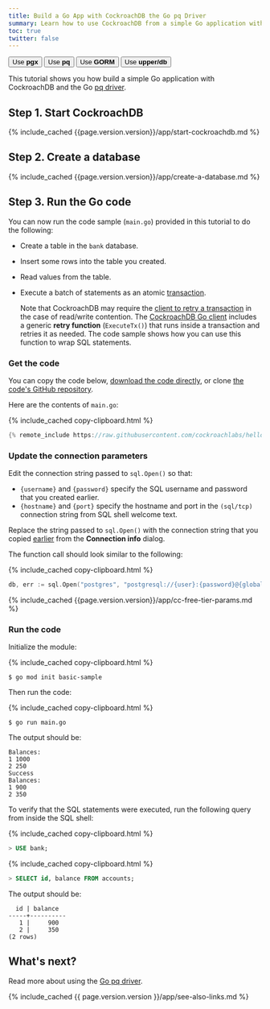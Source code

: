 ```yaml
---
title: Build a Go App with CockroachDB the Go pq Driver
summary: Learn how to use CockroachDB from a simple Go application with the Go pq driver.
toc: true
twitter: false
---
```


<div class="filters filters-big clearfix">
    <a href="build-a-go-app-with-cockroachdb.html"><button class="filter-button">Use <strong>pgx</strong></button></a>
    <a href="build-a-go-app-with-cockroachdb-pq.html"><button class="filter-button current">Use <strong>pq</strong></button></a>
    <a href="build-a-go-app-with-cockroachdb-gorm.html"><button class="filter-button">Use <strong>GORM</strong></button></a>
    <a href="build-a-go-app-with-cockroachdb-upperdb.html"><button class="filter-button">Use <strong>upper/db</strong></button></a>
</div>

This tutorial shows you how build a simple Go application with CockroachDB and the Go [pq driver](https://github.com/lib/pq).

## Step 1. Start CockroachDB

{% include_cached {{page.version.version}}/app/start-cockroachdb.md %}

## Step 2. Create a database

{% include_cached {{page.version.version}}/app/create-a-database.md %}

## Step 3. Run the Go code

You can now run the code sample (`main.go`) provided in this tutorial to do the following:

- Create a table in the `bank` database.
- Insert some rows into the table you created.
- Read values from the table.
- Execute a batch of statements as an atomic [transaction](transactions.html).

    Note that CockroachDB may require the [client to retry a transaction](transactions.html#transaction-retries) in the case of read/write contention. The [CockroachDB Go client](https://github.com/cockroachdb/cockroach-go) includes a generic **retry function** (`ExecuteTx()`) that runs inside a transaction and retries it as needed. The code sample shows how you can use this function to wrap SQL statements.

### Get the code

You can copy the code below, <a href="https://raw.githubusercontent.com/cockroachlabs/hello-world-go-pq/master/main.go">download the code directly</a>, or clone [the code's GitHub repository](https://github.com/cockroachlabs/hello-world-go-pq).

Here are the contents of `main.go`:

{% include_cached copy-clipboard.html %}
~~~ go
{% remote_include https://raw.githubusercontent.com/cockroachlabs/hello-world-go-pq/master/main.go %}
~~~

### Update the connection parameters

<section class="filter-content" markdown="1" data-scope="local">

Edit the connection string passed to `sql.Open()` so that:

- `{username}` and `{password}` specify the SQL username and password that you created earlier.
- `{hostname}` and `{port}` specify the hostname and port in the `(sql/tcp)` connection string from SQL shell welcome text.

</section>

<section class="filter-content" markdown="1" data-scope="cockroachcloud">

Replace the string passed to `sql.Open()` with the connection string that you copied [earlier](#set-up-your-cluster-connection) from the **Connection info** dialog.

The function call should look similar to the following:

{% include_cached copy-clipboard.html %}
~~~ go
db, err := sql.Open("postgres", "postgresql://{user}:{password}@{globalhost}:26257/bank?sslmode=verify-full&sslrootcert={path to the CA certificate}&options=--cluster={cluster_name}")
~~~

{% include_cached {{page.version.version}}/app/cc-free-tier-params.md %}

</section>

### Run the code

Initialize the module:

{% include_cached copy-clipboard.html %}
~~~ shell
$ go mod init basic-sample
~~~

Then run the code:

{% include_cached copy-clipboard.html %}
~~~ shell
$ go run main.go
~~~

The output should be:

~~~
Balances:
1 1000
2 250
Success
Balances:
1 900
2 350
~~~

To verify that the SQL statements were executed, run the following query from inside the SQL shell:

{% include_cached copy-clipboard.html %}
~~~ sql
> USE bank;
~~~

{% include_cached copy-clipboard.html %}
~~~ sql
> SELECT id, balance FROM accounts;
~~~

The output should be:

~~~
  id | balance
-----+----------
   1 |     900
   2 |     350
(2 rows)
~~~

## What's next?

Read more about using the [Go pq driver](https://godoc.org/github.com/lib/pq).

{% include_cached {{ page.version.version }}/app/see-also-links.md %}
